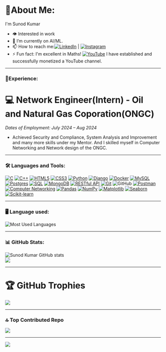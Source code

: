 # 🌠About Me:

I'm Sunod Kumar

- 👁️ Interested in work
- 🌱 I’m currently on AI/ML.
- 📫 How to reach me:[![LinkedIn](https://img.shields.io/badge/LinkedIn-0077B5?logo=linkedin&logoColor=white)](https://www.linkedin.com/in/sunod-kumar) | [![Instagram](https://img.shields.io/badge/Instagram-E4405F?logo=instagram&logoColor=white)](https://www.instagram.com/sunodmongia)
- ⚡ Fun fact: I'm excellent in Maths!
        [![YouTube](https://img.shields.io/badge/YouTube-FF0000?logo=youtube&logoColor=white)](https://www.youtube.com/@ManjuMongia) I have established and successfully     monetized a YouTube channel.


---
### 🧮Experience:
# 💻 Network Engineer(Intern) - Oil and Natural Gas Coporation(ONGC)
*Dates of Employment: July 2024 – Aug 2024*

- Achieved Security and Compliance, System Analysis and Improvement and many more skills under my Mentor. And I skilled myself in Computer Networking and Network design of the ONGC.
  
---

### 🛠️ Languages and Tools:
[![C](https://img.shields.io/badge/c-%2300599C.svg?style=flat-square&logo=c&logoColor=white)](https://en.cppreference.com/w/c)
[![C++](https://img.shields.io/badge/c++-%2300599C.svg?style=flat-square&logo=c%2B%2B&logoColor=white)](https://en.cppreference.com/w/cpp)
[![HTML5](https://img.shields.io/badge/html5-%23E34F26.svg?style=flat-square&logo=html5&logoColor=white)](https://developer.mozilla.org/en-US/docs/Web/HTML)
[![CSS3](https://img.shields.io/badge/CSS3-1572B6?style=flat-square&logo=css3&logoColor=white)](https://developer.mozilla.org/en-US/docs/Web/CSS)
[![Python](https://img.shields.io/badge/-Python-333?logo=python)](https://www.python.org/)
[![Django](https://img.shields.io/badge/-Django-333?logo=django)](https://www.djangoproject.com/)
[![Docker](https://img.shields.io/badge/Docker-2496ED?style=flat-square&logo=docker&logoColor=white)](https://www.docker.com/)
[![MySQL](https://img.shields.io/badge/mysql-4479A1.svg?style=flat-square&logo=mysql&logoColor=white)](https://www.mysql.com/)
[![Postgres](https://img.shields.io/badge/postgres-%23316192.svg?style=flat-square&logo=postgresql&logoColor=white)](https://www.postgresql.org/)
[![SQL](https://img.shields.io/badge/-SQL-333?logo=sqlite)](https://www.sqlite.org/)
[![MongoDB](https://img.shields.io/badge/MongoDB-47A248?style=flat-square&logo=mongodb&logoColor=white)](https://www.mongodb.com/)
[![RESTful API](https://img.shields.io/badge/RESTful%20API-000000?style=flat-square&logo=api&logoColor=white)](https://en.wikipedia.org/wiki/Representational_state_transfer)
[![Git](https://img.shields.io/badge/-Git-333?logo=git)](https://git-scm.com/)
![GitHub](https://img.shields.io/badge/github-%23121011.svg?style=flat-square&logo=github&logoColor=white)
[![Postman](https://img.shields.io/badge/Postman-FF6C37?style=flat-square&logo=postman&logoColor=white)](https://www.postman.com/)
[![Computer Networking](https://img.shields.io/badge/-Networking-333?logo=cisco)](https://en.wikipedia.org/wiki/Computer_network)
[![Pandas](https://img.shields.io/badge/-Pandas-333?logo=pandas)](https://pandas.pydata.org/)
[![NumPy](https://img.shields.io/badge/-NumPy-333?logo=numpy)](https://numpy.org/)
[![Matplotlib](https://img.shields.io/badge/Matplotlib-11557C?style=flat-square&logo=matplotlib&logoColor=white)](https://matplotlib.org/)
[![Seaborn](https://img.shields.io/badge/Seaborn-4B8BBE?style=flat-square&logo=python&logoColor=white)](https://seaborn.pydata.org/)
[![Scikit-learn](https://img.shields.io/badge/Scikit--learn-F7931E?style=flat-square&logo=scikit-learn&logoColor=white)](https://scikit-learn.org/)




---
### 🖥️ Language used:
![Most Used Languages](https://github-readme-stats.vercel.app/api/top-langs/?username=sunodmongia&layout=compact&theme=dark)

---
### 📊 GitHub Stats:
![Sunod Kumar GitHub stats](https://github-readme-stats.vercel.app/api?username=sunodmongia&theme=dark&hide_border=false&include_all_commits=true&count_private=true)<br/>
![](https://github-readme-streak-stats.herokuapp.com/?user=sunodmongia&theme=dark&hide_border=false)<br/>


---
# 🏆 GitHub Trophies
![](https://github-profile-trophy.vercel.app/?username=sunodmongia&theme=radical&no-frame=false&no-bg=false&margin-w=4)


---
### 🔝 Top Contributed Repo
![](https://github-contributor-stats.vercel.app/api?username=sunodmongia&limit=5&theme=dark&combine_all_yearly_contributions=true)


---
[![](https://visitcount.itsvg.in/api?id=sunodmongia&label=Profile%20Views&color=1&icon=0&pretty=false)](https://visitcount.itsvg.in)

